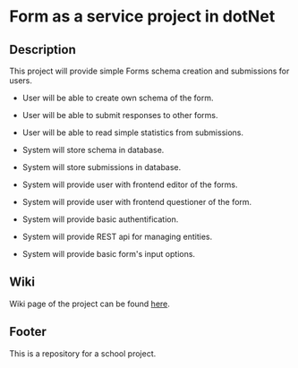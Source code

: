 # Form as a service project in dotNet

## Description
This project will provide simple Forms schema creation and submissions for users.

* User will be able to create own schema of the form.
* User will be able to submit responses to other forms.
* User will be able to read simple statistics from submissions.

* System will store schema in database.
* System will store submissions in database.
* System will provide user with frontend editor of the forms.
* System will provide user with frontend questioner of the form.
* System will provide basic authentification.
* System will provide REST api for managing entities.
* System will provide basic form's input options.


## Wiki
Wiki page of the project can be found [here](https://github.com/FaaSdotNet/faas/wiki).



## Footer
This is a repository for a school project.

